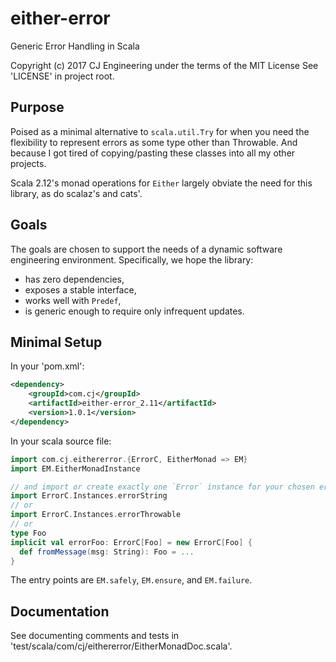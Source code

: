 # either-error

Generic Error Handling in Scala

Copyright (c) 2017 CJ Engineering under the terms of the MIT License
See 'LICENSE' in project root.

## Purpose

Poised as a minimal alternative to `scala.util.Try` for when you need the
flexibility to represent errors as some type other than Throwable. And because I
got tired of copying/pasting these classes into all my other projects.

Scala 2.12's monad operations for `Either` largely obviate the need for this
library, as do scalaz's and cats'.

## Goals

The goals are chosen to support the needs of a dynamic software engineering
environment. Specifically, we hope the library:

- has zero dependencies,
- exposes a stable interface,
- works well with `Predef`,
- is generic enough to require only infrequent updates.

## Minimal Setup

In your 'pom.xml':

```xml
<dependency>
    <groupId>com.cj</groupId>
    <artifactId>either-error_2.11</artifactId>
    <version>1.0.1</version>
</dependency>
```

In your scala source file:

```scala
import com.cj.eithererror.{ErrorC, EitherMonad => EM}
import EM.EitherMonadInstance

// and import or create exactly one `Error` instance for your chosen error type
import ErrorC.Instances.errorString
// or
import ErrorC.Instances.errorThrowable
// or
type Foo
implicit val errorFoo: ErrorC[Foo] = new ErrorC[Foo] {
  def fromMessage(msg: String): Foo = ...
}
```

The entry points are `EM.safely`, `EM.ensure`, and `EM.failure`.

## Documentation

See documenting comments and tests in
'test/scala/com/cj/eithererror/EitherMonadDoc.scala'.
